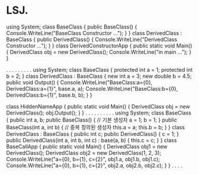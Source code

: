 # LSJ.
using System;
class BaseClass {
public BaseClass() {
Console.WriteLine("BaseClass Constructor ...");
}
}
class DerivedClass : BaseClass {
public DerivedClass() {
Console.WriteLine("DerivedClass Constructor ...");
}
}
class DerivedConstructorApp {
public static void Main() {
DerivedClass obj = new DerivedClass();
Console.WriteLine("in main ...");
}
}

.
.
.
.
.
.
.
.
.
using System;
class BaseClass {
protected int a = 1;
protected int b = 2;
}
class DerivedClass : BaseClass {
new int a = 3;
new double b = 4.5;
public void Output() {
Console.WriteLine("BaseClass:a={0}, DerivedClass:a={1}", base.a, a);
Console.WriteLine("BaseClass:b={0}, DerivedClass:b={1}", base.b, b);
}
}

class HiddenNameApp {
public static void Main() {
DerivedClass obj = new DerivedClass();
obj.Output();
}
}
.
.
.
.
.
.
.
.
.
.
using System;
class BaseClass {
public int a, b;
public BaseClass() { // 기본 생성자
a = 1; b = 1;
}
public BaseClass(int a, int b) { // 중복 정의된 생성자
this.a = a; this.b = b;
}
}
class DerivedClass : BaseClass {
public int c;
public DerivedClass() {
c = 1;
}
public DerivedClass(int a, int b, int c) : base(a, b) {
this.c = c;
}
}
class BaseCallApp {
public static void Main() {
DerivedClass obj1 = new DerivedClass();
DerivedClass obj2 = new DerivedClass(1, 2, 3);
Console.WriteLine("a={0}, b={1}, c={2}", obj1.a, obj1.b, obj1.c);
Console.WriteLine("a={0}, b={1}, c={2}", obj2.a, obj2.b, obj2.c);
}
}
.
.
.
.
